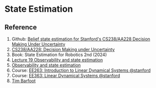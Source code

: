 # State Estimation


## Reference
1. Github: [Belief state estimation for Stanford's CS238/AA228 Decision Making Under Uncertainty](https://github.com/sisl/StateEstimation.jl)
2. [CS238/AA228: Decision Making under Uncertainty](https://aa228.stanford.edu/)
3. Book: State Estimation for Robotics 2nd (2024)
4. [Lecture 19 Observability and state estimation](https://see.stanford.edu/materials/lsoeldsee263/19-observ.pdf)
5. [Observability and state estimation](https://ee263.stanford.edu/lectures/observ.pdf)
6. Course: [EE263: Introduction to Linear Dynamical Systems @stanford](https://ee263.stanford.edu/lectures.html)
7. Course: [EE363: Linear Dynamical Systems @stanford](https://stanford.edu/class/ee363/lectures.html)
8. [Tim Barfoot](http://asrl.utias.utoronto.ca/~tdb/)
